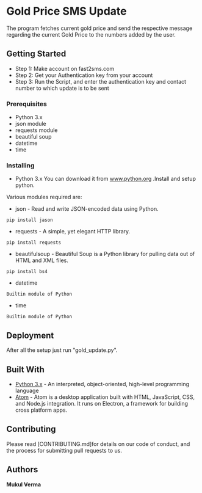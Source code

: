 # Gold Price SMS Update

The program fetches current gold price and send the respective message regarding the current Gold Price to the numbers added by the user.

## Getting Started

* Step 1: Make account on fast2sms.com
* Step 2: Get your Authentication key from your account
* Step 3: Run the Script, and enter the authentication key and contact number to which update is to be sent

### Prerequisites
* Python 3.x
* json module
* requests module
* beautiful soup
* datetime
* time

### Installing
* Python 3.x
You can download it from www.python.org .Install and setup python.

Various modules required are:
* json - Read and write JSON-encoded data using Python.
```
pip install jason
```

* requests - A simple, yet elegant HTTP library.
```
pip install requests
```

* beautifulsoup - Beautiful Soup is a Python library for pulling data out of HTML and XML files.
```
pip install bs4
```

* datetime
```
Builtin module of Python
```

* time
```
Builtin module of Python
```

## Deployment

After all the setup just run "gold_update.py".

## Built With

* [Python 3.x](http://www.python.org) -  An interpreted, object-oriented, high-level programming language
* [Atom](https://maven.apache.org/) - Atom is a desktop application built with HTML, JavaScript, CSS, and Node.js integration. It runs on Electron, a framework for building cross platform apps.

## Contributing

Please read [CONTRIBUTING.md]for details on our code of conduct, and the process for submitting pull requests to us.

## Authors

**Mukul Verma**
